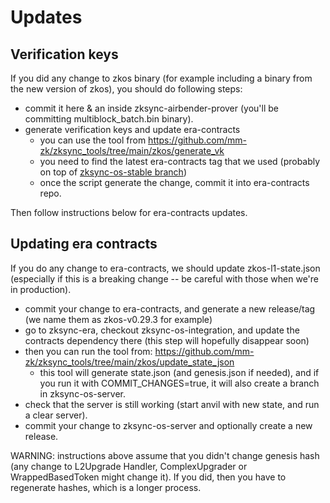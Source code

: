 # Updates

## Verification keys

If you did any change to zkos binary (for example including a binary from the new version of zkos), you should do following steps:

* commit it here & an inside zksync-airbender-prover (you'll be committing multiblock_batch.bin binary).
* generate verification keys and update era-contracts
    * you can use the tool from https://github.com/mm-zk/zksync_tools/tree/main/zkos/generate_vk
    * you need to find the latest era-contracts tag that we used (probably on top of [zksync-os-stable branch](https://github.com/matter-labs/era-contracts/tree/zksync-os-stable))
    * once the script generate the change, commit it into era-contracts repo.

Then follow instructions below for era-contracts updates.

## Updating era contracts 

If you do any change to era-contracts, we should update zkos-l1-state.json (especially if this is a breaking change -- be careful with those when we're in production).

* commit your change to era-contracts, and generate a new release/tag (we name them as zkos-v0.29.3 for example)
* go to zksync-era, checkout zksync-os-integration, and update the contracts dependency there (this step will hopefully disappear soon)
* then you can run the tool from: https://github.com/mm-zk/zksync_tools/tree/main/zkos/update_state_json
  * this tool will generate state.json (and genesis.json if needed), and if you run it with COMMIT_CHANGES=true, it will also create a branch in zksync-os-server.
* check that the server is still working (start anvil with new state, and run a clear server).
* commit your change to zksync-os-server and optionally create a new release.

WARNING: instructions above assume that you didn't change genesis hash (any change to L2Upgrade Handler, ComplexUpgrader or WrappedBasedToken might change it).
If you did, then you have to regenerate hashes, which is a longer process.
  
